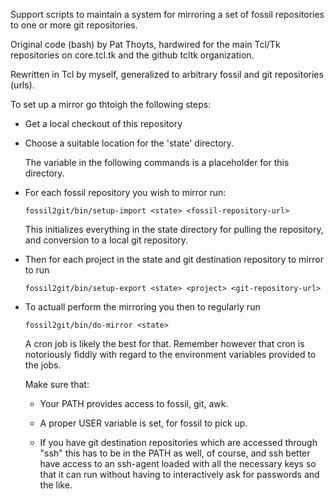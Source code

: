 
Support scripts to maintain a system for mirroring a set of fossil
repositories to one or more git repositories.

Original code (bash) by Pat Thoyts, hardwired for the main Tcl/Tk
repositories on core.tcl.tk and the github tcltk organization.

Rewritten in Tcl by myself, generalized to arbitrary fossil and git
repositories (urls).

To set up a mirror go thtoigh the following steps:

  *  Get a local checkout of this repository

  *  Choose a suitable location for the 'state' directory.

     The <state> variable in the following commands is a placeholder
     for this directory.

  *  For each fossil repository you wish to mirror run:

     ```
     fossil2git/bin/setup-import <state> <fossil-repository-url>
     ```

     This initializes everything in the state directory for pulling
     the repository, and conversion to a local git repository.

  *  Then for each project in the state and git destination repository
     to mirror to run

     ```
     fossil2git/bin/setup-export <state> <project> <git-repository-url>
     ```

  *  To actuall perform the mirroring you then to regularly run

     ```
     fossil2git/bin/do-mirror <state>
     ```

     A cron job is likely the best for that. Remember however that
     cron is notoriously fiddly with regard to the environment
     variables provided to the jobs.

     Make sure that:

     - Your PATH provides access to fossil, git, awk.

     - A proper USER variable is set, for fossil to pick up.

     - If you have git destination repositories which are accessed
       through "ssh" this has to be in the PATH as well, of course,
       and ssh better have access to an ssh-agent loaded with all the
       necessary keys so that it can run without having to
       interactively ask for passwords and the like.

